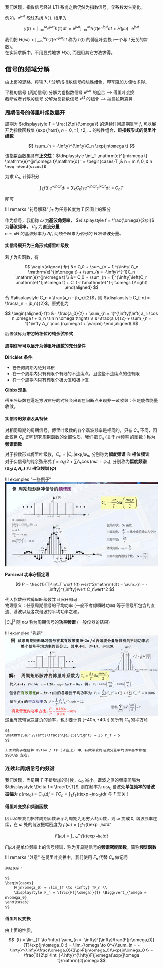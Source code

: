 
我们发现，指数信号经过 LTI 系统之后仍然为指数信号，仅系数发生变化。

例如，$\mathrm{e}^{j \omega t}$ 经过系统 $h(t)$, 结果为


$$
y(t) = \int_{-\infty}^{\infty} \mathrm{e}^{j \omega \tau}h(\tau) \mathrm{d}\tau = \mathrm{e}^{j \omega t} \int_{-\infty}^\infty h(\tau) \mathrm{e}^{-j \omega t}\mathrm{d}t = H(j \omega)\cdot \mathrm{e}^{j \omega t}
$$

我们把 $\displaystyle H(j \omega) = \int_{-\infty}^\infty h(\tau) \mathrm{e}^{-j \omega t}\mathrm{d}t$ 称为 $h(t)$ 的傅里叶变换 (一个与 $t$ 无关的常数)。  
在实际求解中，不用显式地求 $H(s)$, 而是用其它方法求得。

## 信号的频域分解

由上面的思路，将输入 $f$ 分解成指数信号的线性组合，即可更加方便地求得。

平稳的信号 (周期信号) 分解为虚指数信号 $\mathrm{e}^{j \omega t}$ 的组合 --> 傅里叶变换  
截断或者发散的信号 分解为复指数信号 $\mathrm{e}^{st}$ 的组合 --> 拉普拉斯变换

### 周期信号的傅里叶级数展开

周期为 $\displaystyle T = \frac{2\pi}{\omega}$ 的连续时间周期信号 $f$, 可以展开为指数函数集 $\{\exp(jn\omega t)\}, n = 0, \pm 1, \pm 2, \ldots$ 的线性组合，即**指数形式的傅里叶级数** 

$$
\sum_{n = -\infty}^{\infty}C_n \exp(jn\omega t)
$$

该指数函数集具有**正交性**：$\displaystyle \int_T \mathrm{e}^{jn\omega t} \mathrm{e}^{jm\omega t}\mathrm{d} t = \begin{cases}T ,& n = m \\ 0, & n \neq m\end{cases}$

为求 $C_n$, 计算积分

$$
\int_T f(t) \mathrm{e}^{-jn\omega t}\mathrm{d}t = \sum_kC_k \int_T \mathrm{e}^{-jn\omega t} \mathrm{e}^{jk\omega t}\mathrm{d} t = C_nT
$$

即可

!!! remarks "符号解释"
    $\displaystyle \int_T$ 为任意长度为 $T$ 区间上的积分

作为信号，我们称 $\omega$ 为**基波角频率**， $\displaystyle f = \frac{\omega}{2\pi}$ 为**基波频率**， $C_0$ 为**直流分量**  
$n = \pm N$ 的基波频率为 $Nf$, 两项合起来为信号的 $N$ 次谐波分量。

#### 实信号展开为三角形式傅里叶级数

若 $f$ 为实函数，有

$$
\begin{aligned}
f(t) &= C_0 + \sum_{n = 1}^{\infty}C_n \mathrm{e}^{jn\omega t} + \sum_{n = -\infty}^{-1}C_n \mathrm{e}^{jn\omega t} \\
&= C_0 + \sum_{n = 1}^{\infty}\left(C_n \mathrm{e}^{jn\omega t} + C_{-n}\mathrm{e}^{-jn\omega t}\right)
\end{aligned}
$$

令 $\displaystyle C_n = \frac{a_n - jb_n}{2}$，则 $\displaystyle C_{-n} = \frac{a_n + jb_n}{2}$，原式化为

$$
\begin{aligned}
f(t) &= \frac{a_0}{2} + \sum_{n = 1}^{\infty}\left( a_n \cos n \omega t + b_n \sin n \omega t\right) \\
&=\frac{a_0}{2} + \sum_{n = 1}^\infty A_n \cos (n\omega t + \varphi)
\end{aligned}
$$

后者被称为**带初始相位的纯余弦形式**

#### 周期信号可以展开为傅里叶级数的充分条件

**Dirichlet 条件**:  
- 在任何周期内绝对可积  
- 在一个周期内只有有限个有限的不连续点，且这些不连续点的值有限  
- 在一个周期内只有有限个极大值和极小值

**Gibbs 现象**

傅里叶级数在逼近方波信号的时候会出现在间断点出现非一致收敛；但是能依能量收敛。

#### 实信号的频谱及其特征

对相同周期的周期信号，傅里叶级数的各个谐波频率是相同的，只有 $C_n$ 不同，因此仅用 $C_n$ 即可研究周期函数的全部性质。我们把 $C_n$ (关于 $n$/频率 的函数 ) 称为**频谱函数**

对于指数形式傅里叶级数，$C_n = \vert C_n \vert \exp{j \varphi_n}$, 分别称为**幅度频谱** 和 **相位频谱**  
对于实信号的纯余弦形式 $f = a_0 / 2 + \sum A_n\cos(n\omega t + \varphi_n)$, 分别称为**幅度频谱 ($a_0 / 2, A_n$)** 和 **相位频谱 ($\varphi$)**

!!! examples "一些例子"
    ![img.png](img.png)

**Parseval 功率守恒定理** 

$$
P = \frac{1}{T}\int_T \vert f(t) \vert^2\mathrm{d}t = \sum_{n = -\infty}^{\infty}\vert C_n\vert^2
$$

代入指数形式傅里叶级数并且展开即可.  
物理意义：任意周期信号的平均功率 (一般不考虑瞬时功率) 等于信号所包含的直流、基波以及各次谐波的平均功率之和。

$\vert C_n \vert^2$ 随 $n\omega$ 称为周期信号的**功率频谱** (一般仪器的结果)

!!! examples "例题"
    ![img_1.png](img_1.png)  
    这里有效带宽包含负的频率，也即要计算 $[-40\pi, +40\pi]$ 的所有 $C_n$ 的平方和

    $$
    \mathrm{Sa}^2\left(\frac{n\pi}{5}\right) = 25 P_f = 5
    $$

    上面的例子在各种 $\tau / T$ (占空比) 中，有效带宽的谐波分量平均功率基本都在 $90\%$ 左右。

### 连续非周期信号的频谱

我们发现，当周期 $T$ 不断增加的时候，$\omega_0$ 减小。谐波之间的频率间隔为 $\displaystyle \Delta f = \frac{1}{T}$, 则在频率为 $n\omega_0$ 谐波处**单位频率的谐波振幅为** $\displaystyle\rho(n\omega_0) = C_n / \Delta f = TC_n = \int_T f_T(t)\exp{-jn\omega_0 t} \mathrm{d}t$ 与 $T$ 无关！  

#### 傅里叶变换和频谱函数

因此如果我们把非周期函数表示为周期为无穷大的函数，则 $\omega$ 变成 $0$, 谐波频率连续，在 $\omega$ 处的谐波振幅密度为 $\rho(\omega) = \int_T f_T(t) \exp{-j\omega t}\mathrm{d}t$

$$
F(j \omega) = \int_{-\infty}^{\infty} f(t) \exp{-j\omega t} \mathrm{d}t
$$

$F(j\omega)$ 是单位频率上的信号频谱，称为非周期信号的**频谱密度函数**，简称**频谱函数**

!!! remarks "注意"
    在傅里叶变换中，我们使用 $F_n$ 代替 $C_n$ 做记号

    满足关系：

    $$
    \begin{cases}
        F(jn\omega_0) = \lim_{T \to \infty} TF_n \\
        \displaystyle F_n = \frac{F(j\omega)}{T} \Bigg\vert_{\omega = n\omega_0}
    \end{cases}
    $$

#### 傅里叶反变换

由上面的性质，

$$
f(t) = \lim_{T \to \infty} \sum_{n = -\infty}^{\infty}\frac{F(jn\omega_0)}{T}\exp{jn\omega_0 t} = \lim_{\omega \to 0^+}\sum_{n = -\infty}^{\infty}\frac{\omega_0}{2\pi}F(jn\omega_0)\exp{jn\omega_0 t} = \frac{1}{2\pi}\int_{-\infty}^{\infty}F(j\omega)\exp{j\omega t}\mathrm{d}\omega
$$

